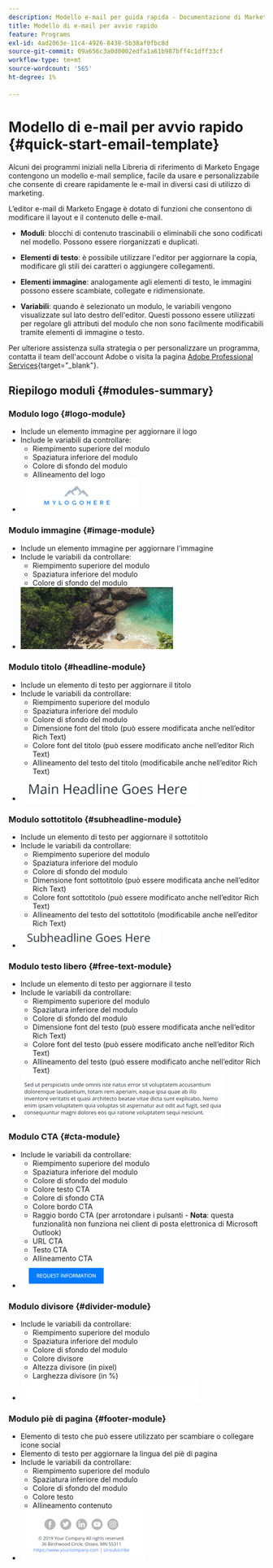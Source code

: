 ```yaml
---
description: Modello e-mail per guida rapida - Documentazione di Marketo - Documentazione del prodotto
title: Modello di e-mail per avvio rapido
feature: Programs
exl-id: 4ad2063e-11c4-4926-8438-5b38af0fbc8d
source-git-commit: 09a656c3a0d0002edfa1a61b987bff4c1dff33cf
workflow-type: tm+mt
source-wordcount: '565'
ht-degree: 1%

---
```


# Modello di e-mail per avvio rapido {#quick-start-email-template}

Alcuni dei programmi iniziali nella Libreria di riferimento di Marketo Engage contengono un modello e-mail semplice, facile da usare e personalizzabile che consente di creare rapidamente le e-mail in diversi casi di utilizzo di marketing.

L’editor e-mail di Marketo Engage è dotato di funzioni che consentono di modificare il layout e il contenuto delle e-mail.

* **Moduli**: blocchi di contenuto trascinabili o eliminabili che sono codificati nel modello. Possono essere riorganizzati e duplicati.

* **Elementi di testo**: è possibile utilizzare l&#39;editor per aggiornare la copia, modificare gli stili dei caratteri o aggiungere collegamenti.

* **Elementi immagine**: analogamente agli elementi di testo, le immagini possono essere scambiate, collegate e ridimensionate.

* **Variabili**: quando è selezionato un modulo, le variabili vengono visualizzate sul lato destro dell&#39;editor. Questi possono essere utilizzati per regolare gli attributi del modulo che non sono facilmente modificabili tramite elementi di immagine o testo.

Per ulteriore assistenza sulla strategia o per personalizzare un programma, contatta il team dell&#39;account Adobe o visita la pagina [Adobe Professional Services](https://business.adobe.com/customers/consulting-services/main.html){target="_blank"}.

## Riepilogo moduli {#modules-summary}

### Modulo logo {#logo-module}

* Include un elemento immagine per aggiornare il logo
* Include le variabili da controllare:
   * Riempimento superiore del modulo
   * Spaziatura inferiore del modulo
   * Colore di sfondo del modulo
   * Allineamento del logo
* ![](assets/quick-start-email-template-1.png)

### Modulo immagine {#image-module}

* Include un elemento immagine per aggiornare l&#39;immagine
* Include le variabili da controllare:
   * Riempimento superiore del modulo
   * Spaziatura inferiore del modulo
   * Colore di sfondo del modulo
* ![](assets/quick-start-email-template-2.png)

### Modulo titolo {#headline-module}

* Include un elemento di testo per aggiornare il titolo
* Include le variabili da controllare:
   * Riempimento superiore del modulo
   * Spaziatura inferiore del modulo
   * Colore di sfondo del modulo
   * Dimensione font del titolo (può essere modificata anche nell’editor Rich Text)
   * Colore font del titolo (può essere modificato anche nell’editor Rich Text)
   * Allineamento del testo del titolo (modificabile anche nell’editor Rich Text)
* ![](assets/quick-start-email-template-3.png)

### Modulo sottotitolo {#subheadline-module}

* Include un elemento di testo per aggiornare il sottotitolo
* Include le variabili da controllare:
   * Riempimento superiore del modulo
   * Spaziatura inferiore del modulo
   * Colore di sfondo del modulo
   * Dimensione font sottotitolo (può essere modificata anche nell’editor Rich Text)
   * Colore font sottotitolo (può essere modificato anche nell’editor Rich Text)
   * Allineamento del testo del sottotitolo (modificabile anche nell’editor Rich Text)
* ![](assets/quick-start-email-template-4.png)

### Modulo testo libero {#free-text-module}

* Include un elemento di testo per aggiornare il testo
* Include le variabili da controllare:
   * Riempimento superiore del modulo
   * Spaziatura inferiore del modulo
   * Colore di sfondo del modulo
   * Dimensione font del testo (può essere modificata anche nell’editor Rich Text)
   * Colore font del testo (può essere modificato anche nell’editor Rich Text)
   * Allineamento del testo (può essere modificato anche nell’editor Rich Text)
* ![](assets/quick-start-email-template-5.png)

### Modulo CTA {#cta-module}

* Include le variabili da controllare:
   * Riempimento superiore del modulo
   * Spaziatura inferiore del modulo
   * Colore di sfondo del modulo
   * Colore testo CTA
   * Colore di sfondo CTA
   * Colore bordo CTA
   * Raggio bordo CTA (per arrotondare i pulsanti - **Nota**: questa funzionalità non funziona nei client di posta elettronica di Microsoft Outlook)
   * URL CTA
   * Testo CTA
   * Allineamento CTA
* ![](assets/quick-start-email-template-6.png)

### Modulo divisore {#divider-module}

* Include le variabili da controllare:
   * Riempimento superiore del modulo
   * Spaziatura inferiore del modulo
   * Colore di sfondo del modulo
   * Colore divisore
   * Altezza divisore (in pixel)
   * Larghezza divisore (in %)
* ![](assets/quick-start-email-template-7.png)

### Modulo piè di pagina {#footer-module}

* Elemento di testo che può essere utilizzato per scambiare o collegare icone social
* Elemento di testo per aggiornare la lingua del piè di pagina
* Include le variabili da controllare:
   * Riempimento superiore del modulo
   * Spaziatura inferiore del modulo
   * Colore di sfondo del modulo
   * Colore testo
   * Allineamento contenuto
* ![](assets/quick-start-email-template-8.png)
